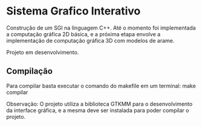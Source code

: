 # Sistema Grafico Interativo

Construção de um SGI na linguagem C++. Até o momento foi implementada a computação gráfica 2D básica, e a próxima etapa envolve a implementação de computação gráfica 3D com modelos de arame.

Projeto em desenvolvimento.

## Compilação

Para compilar basta executar o comando do makefile em um terminal: make compilar

Observação: O projeto utiliza a biblioteca GTKMM para o desenvolvimento da interface gráfica, e a mesma deve ser instalada para poder compilar o projeto.

